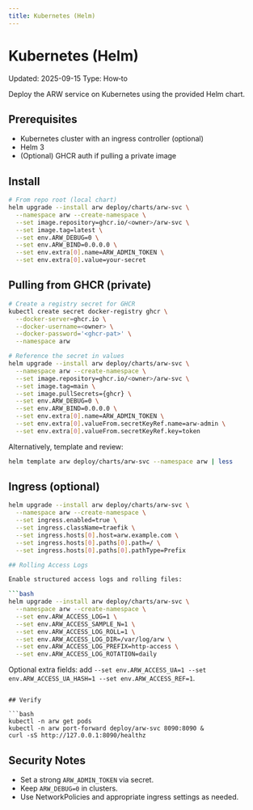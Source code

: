 ```yaml
---
title: Kubernetes (Helm)
---
```


# Kubernetes (Helm)

Updated: 2025-09-15
Type: How‑to

Deploy the ARW service on Kubernetes using the provided Helm chart.

## Prerequisites
- Kubernetes cluster with an ingress controller (optional)
- Helm 3
- (Optional) GHCR auth if pulling a private image

## Install

```bash
# From repo root (local chart)
helm upgrade --install arw deploy/charts/arw-svc \
  --namespace arw --create-namespace \
  --set image.repository=ghcr.io/<owner>/arw-svc \
  --set image.tag=latest \
  --set env.ARW_DEBUG=0 \
  --set env.ARW_BIND=0.0.0.0 \
  --set env.extra[0].name=ARW_ADMIN_TOKEN \
  --set env.extra[0].value=your-secret
```

## Pulling from GHCR (private)

```bash
# Create a registry secret for GHCR
kubectl create secret docker-registry ghcr \
  --docker-server=ghcr.io \
  --docker-username=<owner> \
  --docker-password='<ghcr-pat>' \
  --namespace arw

# Reference the secret in values
helm upgrade --install arw deploy/charts/arw-svc \
  --namespace arw --create-namespace \
  --set image.repository=ghcr.io/<owner>/arw-svc \
  --set image.tag=main \
  --set image.pullSecrets={ghcr} \
  --set env.ARW_DEBUG=0 \
  --set env.ARW_BIND=0.0.0.0 \
  --set env.extra[0].name=ARW_ADMIN_TOKEN \
  --set env.extra[0].valueFrom.secretKeyRef.name=arw-admin \
  --set env.extra[0].valueFrom.secretKeyRef.key=token
```

Alternatively, template and review:

```bash
helm template arw deploy/charts/arw-svc --namespace arw | less
```

## Ingress (optional)

```bash
helm upgrade --install arw deploy/charts/arw-svc \
  --namespace arw --create-namespace \
  --set ingress.enabled=true \
  --set ingress.className=traefik \
  --set ingress.hosts[0].host=arw.example.com \
  --set ingress.hosts[0].paths[0].path=/ \
  --set ingress.hosts[0].paths[0].pathType=Prefix

## Rolling Access Logs

Enable structured access logs and rolling files:

```bash
helm upgrade --install arw deploy/charts/arw-svc \
  --namespace arw --create-namespace \
  --set env.ARW_ACCESS_LOG=1 \
  --set env.ARW_ACCESS_SAMPLE_N=1 \
  --set env.ARW_ACCESS_LOG_ROLL=1 \
  --set env.ARW_ACCESS_LOG_DIR=/var/log/arw \
  --set env.ARW_ACCESS_LOG_PREFIX=http-access \
  --set env.ARW_ACCESS_LOG_ROTATION=daily
```

Optional extra fields: add `--set env.ARW_ACCESS_UA=1 --set env.ARW_ACCESS_UA_HASH=1 --set env.ARW_ACCESS_REF=1`.
```

## Verify

```bash
kubectl -n arw get pods
kubectl -n arw port-forward deploy/arw-svc 8090:8090 &
curl -sS http://127.0.0.1:8090/healthz
```

## Security Notes
- Set a strong `ARW_ADMIN_TOKEN` via secret.
- Keep `ARW_DEBUG=0` in clusters.
- Use NetworkPolicies and appropriate ingress settings as needed.
